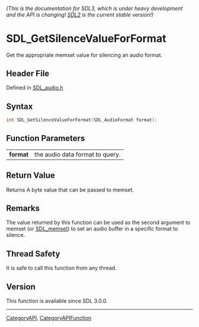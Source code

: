 ###### (This is the documentation for SDL3, which is under heavy development and the API is changing! [SDL2](https://wiki.libsdl.org/SDL2/) is the current stable version!)
# SDL_GetSilenceValueForFormat

Get the appropriate memset value for silencing an audio format.

## Header File

Defined in [SDL_audio.h](https://github.com/libsdl-org/SDL/blob/main/include/SDL3/SDL_audio.h)

## Syntax

```c
int SDL_GetSilenceValueForFormat(SDL_AudioFormat format);

```

## Function Parameters

|                |                                 |
| -------------- | ------------------------------- |
| **format**     | the audio data format to query. |

## Return Value

Returns A byte value that can be passed to memset.

## Remarks

The value returned by this function can be used as the second argument to
memset (or [SDL_memset](SDL_memset)) to set an audio buffer in a specific
format to silence.

## Thread Safety

It is safe to call this function from any thread.

## Version

This function is available since SDL 3.0.0.

----
[CategoryAPI](CategoryAPI), [CategoryAPIFunction](CategoryAPIFunction)

